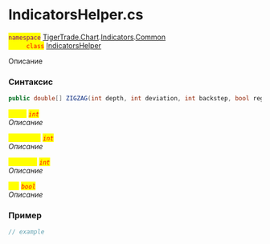 
# IndicatorsHelper.cs
<mark style="color:purple;">`namespace`</mark> [TigerTrade.Chart](../../../../../TigerTrade.Chart.md).[Indicators](../../../../../TigerTrade.Chart/Indicators.md).[Common](../../../../../TigerTrade.Chart/Indicators/Common.md)  
<mark style="color:red;">&nbsp;&nbsp;&nbsp;&nbsp;&nbsp;&nbsp;&nbsp;&nbsp;&nbsp;`class`</mark> [IndicatorsHelper](../../IndicatorsHelper.cs.md)

Описание

### Синтаксис
```csharp
public double[] ZIGZAG(int depth, int deviation, int backstep, bool reg = true)
```
<mark style="color:yellow;">`depth`</mark> <mark style="color:red;">*`int`*</mark>  
 *Описание*  
  
<mark style="color:yellow;">`deviation`</mark> <mark style="color:red;">*`int`*</mark>  
 *Описание*  
  
<mark style="color:yellow;">`backstep`</mark> <mark style="color:red;">*`int`*</mark>  
 *Описание*  
  
<mark style="color:yellow;">`reg`</mark> <mark style="color:red;">*`bool`*</mark>  
 *Описание*  
  


### Пример  
```csharp
// example
```
                    
                    